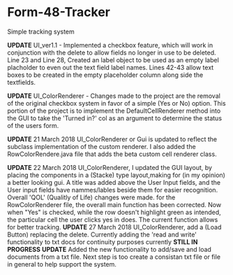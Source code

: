 # Form-48-Tracker
Simple tracking system

**UPDATE** UI_ver1.1 -  Implemented a checkbox feature, which will work in conjunction with the delete to allow fields no longer in use to be deleted. Line 23 and Line 28, Created an label object to be used as an empty label placholder to even out the text field label names. Lines 42-43 allow text boxes to be created in the empty placeholder column along side the textfields.

**UPDATE** UI_ColorRenderer - Changes made to the project are the removal of the original checkbox system in favor of a simple (Yes or No) option. This portion of the project is to implement the DefaultCellRenderer method into the GUI to take the 'Turned in?' col as an argument to determine the status of the users form.
 
**UPDATE** 21 March 2018 UI_ColorRenderer or Gui is updated to reflect the subclass implementation of the custom renderer. I also added the RowColorRendere.java file that adds the beta custom cell renderer class.

**UPDATE** 22 March 2018 UI_ColorRenderer, I updated the GUI layout, by placing the components in a (Stacke) type layout,making for (in my opinion) a better looking gui. A title was added above the User Input fields, and the User input fields  have nammes/lables beside them for easier recognition. Overall 'QOL' (Qualitly of Life) changes were made. for the RowColorRenderer file, the overall main function has been corrected. Now when "Yes" is checked, while the row doesn't highlight green as intended, the particular cell the user clicks yes in does. The current function allows for better tracking.
**UPDATE** 27 March 2018 UI_ColorRenderer, add a (Load Button) replacing the delete. Currently adding the 'read and write' functionality to txt docs for continuity purposes currently **STILL IN PROGRESS**
**UPDATE** Added the new functionality to add/save and load documents from a txt file. Next step is too create a consistan txt file or file in general to help support the system.
